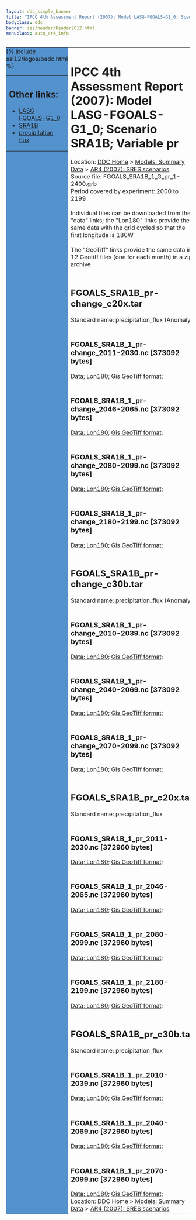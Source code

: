 ```yaml
---
layout: ddc_simple_banner
title: "IPCC 4th Assessment Report (2007): Model LASG-FGOALS-G1_0; Scenario SRA1B; Variable pr"
bodyclass: ddc
banner: ssi/header/Header2012.html
menuclass: auto_ar4_info
---
```



<table width="100%" border="0" cellspacing="0" cellpadding="0" style="border-collapse: collapse;">
<tr style="margin:0;padding:0;border:0;">
<td style="margin:0;padding:0;border:0;height:1pt;width:150pt;background:#5492CD;" valign="top" >

<div id="lh-col2" class="auto_ar4_info">
<table class="menumain" bgcolor="#5492CD" cellspacing="0" width="100%" border="0">
<tr><td>
<h2> Other links:</h2>
<ul>
<li><a href="/auto/ar4/model-LASG-FGOALS-G1_0.html">LASG<br/>FGOALS-G1_0</a></li>
<li><a href="/auto/ar4/scenario-SRA1B.html">SRA1B</a></li>
<li><a href="/auto/ar4/var-precipitation_flux.html">precipitation flux</a></li>
</ul>
</td></tr>
{% include ssi12/logos/badc.html %}
</table>
</div>
</td>
<td><h1>IPCC 4th Assessment Report (2007): Model LASG-FGOALS-G1_0; Scenario SRA1B; Variable pr</h1>

<!-- Breadcrumb1 -->
<div id="breadcrumb1" align="left">
Location: <a href="/index.html">DDC Home</a> > <a href="/sim/gcm_clim/">Models: Summary Data</a>
> <a href="/sim/gcm_clim/SRES_AR4/index.html">AR4 (2007): SRES scenarios</a>
</div>
<!-- End of Breadcrumb1 -->Source file: FGOALS_SRA1B_1_G_pr_1-2400.grb
<br/>
Period covered by experiment: 2000 to 2199<br/>
<br/>Individual files can be downloaded from the "data" links; the "Lon180" links provide the same data
         with the grid cycled so that the first longitude is 180W<br/>
<br/>The "GeoTiff" links provide the same data in 12 Geotiff files (one for each month)
          in a zip archive<br/>
<br/><h2>FGOALS_SRA1B_pr-change_c20x.tar</h2>
Standard name: precipitation_flux (Anomaly)<br>
<br/><h3>FGOALS_SRA1B_1_pr-change_2011-2030.nc [373092 bytes]</h3>
<a href="/cgi-bin/downl/ar4_nc/pr/FGOALS_SRA1B_1_pr-change_2011-2030.nc">Data; </a><a href="/cgi-bin/downl/ar4_nc/pr/FGOALS_SRA1B_1_pr-change_2011-2030.cyto180.nc"> Lon180</a>; <a href="/cgi-bin/downl/ar4_tif/pr/FGOALS_SRA1B_1_pr-change_2011-2030.zip">Gis GeoTiff format; </a><br/>
<br/><h3>FGOALS_SRA1B_1_pr-change_2046-2065.nc [373092 bytes]</h3>
<a href="/cgi-bin/downl/ar4_nc/pr/FGOALS_SRA1B_1_pr-change_2046-2065.nc">Data; </a><a href="/cgi-bin/downl/ar4_nc/pr/FGOALS_SRA1B_1_pr-change_2046-2065.cyto180.nc"> Lon180</a>; <a href="/cgi-bin/downl/ar4_tif/pr/FGOALS_SRA1B_1_pr-change_2046-2065.zip">Gis GeoTiff format; </a><br/>
<br/><h3>FGOALS_SRA1B_1_pr-change_2080-2099.nc [373092 bytes]</h3>
<a href="/cgi-bin/downl/ar4_nc/pr/FGOALS_SRA1B_1_pr-change_2080-2099.nc">Data; </a><a href="/cgi-bin/downl/ar4_nc/pr/FGOALS_SRA1B_1_pr-change_2080-2099.cyto180.nc"> Lon180</a>; <a href="/cgi-bin/downl/ar4_tif/pr/FGOALS_SRA1B_1_pr-change_2080-2099.zip">Gis GeoTiff format; </a><br/>
<br/><h3>FGOALS_SRA1B_1_pr-change_2180-2199.nc [373092 bytes]</h3>
<a href="/cgi-bin/downl/ar4_nc/pr/FGOALS_SRA1B_1_pr-change_2180-2199.nc">Data; </a><a href="/cgi-bin/downl/ar4_nc/pr/FGOALS_SRA1B_1_pr-change_2180-2199.cyto180.nc"> Lon180</a>; <a href="/cgi-bin/downl/ar4_tif/pr/FGOALS_SRA1B_1_pr-change_2180-2199.zip">Gis GeoTiff format; </a><br/>
<br/><h2>FGOALS_SRA1B_pr-change_c30b.tar</h2>
Standard name: precipitation_flux (Anomaly)<br>
<br/><h3>FGOALS_SRA1B_1_pr-change_2010-2039.nc [373092 bytes]</h3>
<a href="/cgi-bin/downl/ar4_nc/pr/FGOALS_SRA1B_1_pr-change_2010-2039.nc">Data; </a><a href="/cgi-bin/downl/ar4_nc/pr/FGOALS_SRA1B_1_pr-change_2010-2039.cyto180.nc"> Lon180</a>; <a href="/cgi-bin/downl/ar4_tif/pr/FGOALS_SRA1B_1_pr-change_2010-2039.zip">Gis GeoTiff format; </a><br/>
<br/><h3>FGOALS_SRA1B_1_pr-change_2040-2069.nc [373092 bytes]</h3>
<a href="/cgi-bin/downl/ar4_nc/pr/FGOALS_SRA1B_1_pr-change_2040-2069.nc">Data; </a><a href="/cgi-bin/downl/ar4_nc/pr/FGOALS_SRA1B_1_pr-change_2040-2069.cyto180.nc"> Lon180</a>; <a href="/cgi-bin/downl/ar4_tif/pr/FGOALS_SRA1B_1_pr-change_2040-2069.zip">Gis GeoTiff format; </a><br/>
<br/><h3>FGOALS_SRA1B_1_pr-change_2070-2099.nc [373092 bytes]</h3>
<a href="/cgi-bin/downl/ar4_nc/pr/FGOALS_SRA1B_1_pr-change_2070-2099.nc">Data; </a><a href="/cgi-bin/downl/ar4_nc/pr/FGOALS_SRA1B_1_pr-change_2070-2099.cyto180.nc"> Lon180</a>; <a href="/cgi-bin/downl/ar4_tif/pr/FGOALS_SRA1B_1_pr-change_2070-2099.zip">Gis GeoTiff format; </a><br/>
<br/><h2>FGOALS_SRA1B_pr_c20x.tar</h2>
Standard name: precipitation_flux<br>
<br/><h3>FGOALS_SRA1B_1_pr_2011-2030.nc [372960 bytes]</h3>
<a href="/cgi-bin/downl/ar4_nc/pr/FGOALS_SRA1B_1_pr_2011-2030.nc">Data; </a><a href="/cgi-bin/downl/ar4_nc/pr/FGOALS_SRA1B_1_pr_2011-2030.cyto180.nc"> Lon180</a>; <a href="/cgi-bin/downl/ar4_tif/pr/FGOALS_SRA1B_1_pr_2011-2030.zip">Gis GeoTiff format; </a><br/>
<br/><h3>FGOALS_SRA1B_1_pr_2046-2065.nc [372960 bytes]</h3>
<a href="/cgi-bin/downl/ar4_nc/pr/FGOALS_SRA1B_1_pr_2046-2065.nc">Data; </a><a href="/cgi-bin/downl/ar4_nc/pr/FGOALS_SRA1B_1_pr_2046-2065.cyto180.nc"> Lon180</a>; <a href="/cgi-bin/downl/ar4_tif/pr/FGOALS_SRA1B_1_pr_2046-2065.zip">Gis GeoTiff format; </a><br/>
<br/><h3>FGOALS_SRA1B_1_pr_2080-2099.nc [372960 bytes]</h3>
<a href="/cgi-bin/downl/ar4_nc/pr/FGOALS_SRA1B_1_pr_2080-2099.nc">Data; </a><a href="/cgi-bin/downl/ar4_nc/pr/FGOALS_SRA1B_1_pr_2080-2099.cyto180.nc"> Lon180</a>; <a href="/cgi-bin/downl/ar4_tif/pr/FGOALS_SRA1B_1_pr_2080-2099.zip">Gis GeoTiff format; </a><br/>
<br/><h3>FGOALS_SRA1B_1_pr_2180-2199.nc [372960 bytes]</h3>
<a href="/cgi-bin/downl/ar4_nc/pr/FGOALS_SRA1B_1_pr_2180-2199.nc">Data; </a><a href="/cgi-bin/downl/ar4_nc/pr/FGOALS_SRA1B_1_pr_2180-2199.cyto180.nc"> Lon180</a>; <a href="/cgi-bin/downl/ar4_tif/pr/FGOALS_SRA1B_1_pr_2180-2199.zip">Gis GeoTiff format; </a><br/>
<br/><h2>FGOALS_SRA1B_pr_c30b.tar</h2>
Standard name: precipitation_flux<br>
<br/><h3>FGOALS_SRA1B_1_pr_2010-2039.nc [372960 bytes]</h3>
<a href="/cgi-bin/downl/ar4_nc/pr/FGOALS_SRA1B_1_pr_2010-2039.nc">Data; </a><a href="/cgi-bin/downl/ar4_nc/pr/FGOALS_SRA1B_1_pr_2010-2039.cyto180.nc"> Lon180</a>; <a href="/cgi-bin/downl/ar4_tif/pr/FGOALS_SRA1B_1_pr_2010-2039.zip">Gis GeoTiff format; </a><br/>
<br/><h3>FGOALS_SRA1B_1_pr_2040-2069.nc [372960 bytes]</h3>
<a href="/cgi-bin/downl/ar4_nc/pr/FGOALS_SRA1B_1_pr_2040-2069.nc">Data; </a><a href="/cgi-bin/downl/ar4_nc/pr/FGOALS_SRA1B_1_pr_2040-2069.cyto180.nc"> Lon180</a>; <a href="/cgi-bin/downl/ar4_tif/pr/FGOALS_SRA1B_1_pr_2040-2069.zip">Gis GeoTiff format; </a><br/>
<br/><h3>FGOALS_SRA1B_1_pr_2070-2099.nc [372960 bytes]</h3>
<a href="/cgi-bin/downl/ar4_nc/pr/FGOALS_SRA1B_1_pr_2070-2099.nc">Data; </a><a href="/cgi-bin/downl/ar4_nc/pr/FGOALS_SRA1B_1_pr_2070-2099.cyto180.nc"> Lon180</a>; <a href="/cgi-bin/downl/ar4_tif/pr/FGOALS_SRA1B_1_pr_2070-2099.zip">Gis GeoTiff format; </a><br/>
<!-- Breadcrumb2 -->
<div id="breadcrumb2" align="left">
Location: <a href="/index.html">DDC Home</a> > <a href="/sim/gcm_clim/">Models: Summary Data</a>
> <a href="/sim/gcm_clim/SRES_AR4/index.html">AR4 (2007): SRES scenarios</a>
</div>
<!-- End of Breadcrumb2 --></td></tr></table>
